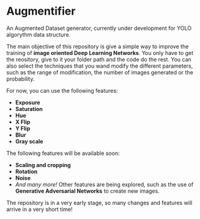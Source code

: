 # Augmentifier
An Augmented Dataset generator, currently under development for YOLO algorythm data structure.

The main objective of this repository is give a simple way to improve the training of **image oriented Deep Learning Networks**. You only have to get the reository, give to it your folder path and the code do the rest. You can also select the techniques that you wand modify the different parameters, such as the range of modification, the number of images generated or the probability.

For now, you can use the following features:
- **Exposure**
- **Saturation**
- **Hue**
- **X Flip**
- **Y Flip**
- **Blur**
- **Gray scale**

The following features will be available soon:
- **Scaling and cropping**
- **Rotation**
- **Noise**
- *And many more!* Other features are being explored, such as the use of **Generative Adversarial Networks** to create new images.

The repository is in a very early stage, so many changes and features will arrive in a very short time!
